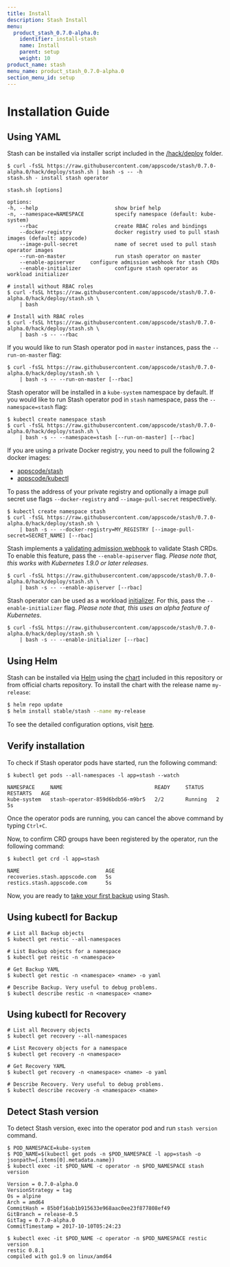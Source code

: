 ```yaml
---
title: Install
description: Stash Install
menu:
  product_stash_0.7.0-alpha.0:
    identifier: install-stash
    name: Install
    parent: setup
    weight: 10
product_name: stash
menu_name: product_stash_0.7.0-alpha.0
section_menu_id: setup
---
```


# Installation Guide

## Using YAML
Stash can be installed via installer script included in the [/hack/deploy](https://github.com/appscode/stash/tree/0.7.0-alpha.0/hack/deploy) folder.

```console
$ curl -fsSL https://raw.githubusercontent.com/appscode/stash/0.7.0-alpha.0/hack/deploy/stash.sh | bash -s -- -h
stash.sh - install stash operator

stash.sh [options]

options:
-h, --help                         show brief help
-n, --namespace=NAMESPACE          specify namespace (default: kube-system)
    --rbac                         create RBAC roles and bindings
    --docker-registry              docker registry used to pull stash images (default: appscode)
    --image-pull-secret            name of secret used to pull stash operator images
    --run-on-master                run stash operator on master
    --enable-apiserver     configure admission webhook for stash CRDs
    --enable-initializer           configure stash operator as workload initializer

# install without RBAC roles
$ curl -fsSL https://raw.githubusercontent.com/appscode/stash/0.7.0-alpha.0/hack/deploy/stash.sh \
    | bash

# Install with RBAC roles
$ curl -fsSL https://raw.githubusercontent.com/appscode/stash/0.7.0-alpha.0/hack/deploy/stash.sh \
    | bash -s -- --rbac
```

If you would like to run Stash operator pod in `master` instances, pass the `--run-on-master` flag:

```console
$ curl -fsSL https://raw.githubusercontent.com/appscode/stash/0.7.0-alpha.0/hack/deploy/stash.sh \
    | bash -s -- --run-on-master [--rbac]
```

Stash operator will be installed in a `kube-system` namespace by default. If you would like to run Stash operator pod in `stash` namespace, pass the `--namespace=stash` flag:

```console
$ kubectl create namespace stash
$ curl -fsSL https://raw.githubusercontent.com/appscode/stash/0.7.0-alpha.0/hack/deploy/stash.sh \
    | bash -s -- --namespace=stash [--run-on-master] [--rbac]
```

If you are using a private Docker registry, you need to pull the following 2 docker images:

 - [appscode/stash](https://hub.docker.com/r/appscode/stash)
 - [appscode/kubectl](https://hub.docker.com/r/appscode/kubectl)

To pass the address of your private registry and optionally a image pull secret use flags `--docker-registry` and `--image-pull-secret` respectively.

```console
$ kubectl create namespace stash
$ curl -fsSL https://raw.githubusercontent.com/appscode/stash/0.7.0-alpha.0/hack/deploy/stash.sh \
    | bash -s -- --docker-registry=MY_REGISTRY [--image-pull-secret=SECRET_NAME] [--rbac]
```

Stash implements a [validating admission webhook](https://kubernetes.io/docs/admin/admission-controllers/#validatingadmissionwebhook-alpha-in-18-beta-in-19) to validate Stash CRDs. To enable this feature, pass the `--enable-apiserver` flag. _Please note that, this works with Kubernetes 1.9.0 or later releases_.

```console
$ curl -fsSL https://raw.githubusercontent.com/appscode/stash/0.7.0-alpha.0/hack/deploy/stash.sh \
    | bash -s -- --enable-apiserver [--rbac]
```

Stash operator can be used as a workload [initializer](https://kubernetes.io/docs/admin/extensible-admission-controllers/#initializers). For this, pass the `--enable-initializer` flag. _Please note that, this uses an alpha feature of Kubernetes_.

```console
$ curl -fsSL https://raw.githubusercontent.com/appscode/stash/0.7.0-alpha.0/hack/deploy/stash.sh \
    | bash -s -- --enable-initializer [--rbac]
```


## Using Helm
Stash can be installed via [Helm](https://helm.sh/) using the [chart](https://github.com/appscode/stash/tree/master/chart/stable/stash) included in this repository or from official charts repository. To install the chart with the release name `my-release`:
```bash
$ helm repo update
$ helm install stable/stash --name my-release
```
To see the detailed configuration options, visit [here](https://github.com/appscode/stash/tree/master/chart/stable/stash).


## Verify installation
To check if Stash operator pods have started, run the following command:
```console
$ kubectl get pods --all-namespaces -l app=stash --watch

NAMESPACE     NAME                              READY     STATUS    RESTARTS   AGE
kube-system   stash-operator-859d6bdb56-m9br5   2/2       Running   2          5s
```

Once the operator pods are running, you can cancel the above command by typing `Ctrl+C`.

Now, to confirm CRD groups have been registered by the operator, run the following command:
```console
$ kubectl get crd -l app=stash

NAME                            AGE
recoveries.stash.appscode.com   5s
restics.stash.appscode.com      5s
```

Now, you are ready to [take your first backup](/docs/guides/README.md) using Stash.


## Using kubectl for Backup
```console
# List all Backup objects
$ kubectl get restic --all-namespaces

# List Backup objects for a namespace
$ kubectl get restic -n <namespace>

# Get Backup YAML
$ kubectl get restic -n <namespace> <name> -o yaml

# Describe Backup. Very useful to debug problems.
$ kubectl describe restic -n <namespace> <name>
```

## Using kubectl for Recovery
```console
# List all Recovery objects
$ kubectl get recovery --all-namespaces

# List Recovery objects for a namespace
$ kubectl get recovery -n <namespace>

# Get Recovery YAML
$ kubectl get recovery -n <namespace> <name> -o yaml

# Describe Recovery. Very useful to debug problems.
$ kubectl describe recovery -n <namespace> <name>
```


## Detect Stash version
To detect Stash version, exec into the operator pod and run `stash version` command.

```console
$ POD_NAMESPACE=kube-system
$ POD_NAME=$(kubectl get pods -n $POD_NAMESPACE -l app=stash -o jsonpath={.items[0].metadata.name})
$ kubectl exec -it $POD_NAME -c operator -n $POD_NAMESPACE stash version

Version = 0.7.0-alpha.0
VersionStrategy = tag
Os = alpine
Arch = amd64
CommitHash = 85b0f16ab1b915633e968aac0ee23f877808ef49
GitBranch = release-0.5
GitTag = 0.7.0-alpha.0
CommitTimestamp = 2017-10-10T05:24:23

$ kubectl exec -it $POD_NAME -c operator -n $POD_NAMESPACE restic version
restic 0.8.1
compiled with go1.9 on linux/amd64
```
